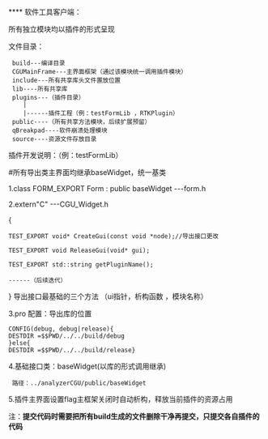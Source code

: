 **** 软件工具客户端：

所有独立模块均以插件的形式呈现

文件目录：

     build---编译目录
     CGUMainFrame---主界面框架（通过该模块统一调用插件模块）
     include---所有共享库头文件置放位置
     lib----所有共享库
     plugins---（插件目录）
        |
        |------插件工程（例：testFormLib ，RTKPlugin）
     public----（所有共享方法模块，后续扩展预留）
     qBreakpad----软件崩溃处理模块
     source----资源文件存放目录
     
     
  插件开发说明：（例：testFormLib）
  
   #所有导出类主界面均继承baseWidget，统一基类
   
   1.class FORM_EXPORT Form : public baseWidget ---form.h
   
   2.extern"C" ---CGU_Widget.h
   
   {
   
    TEST_EXPORT void* CreateGui(const void *node);//导出接口更改
    
    TEST_EXPORT void ReleaseGui(void* gui);
    
    TEST_EXPORT std::string getPluginName();
    
    ------（后续迭代）
   }
   导出接口最基础的三个方法 （ui指针，析构函数 ，模块名称）
   
   3.pro 配置：导出库的位置
      
    CONFIG(debug, debug|release){
    DESTDIR =$$PWD/../../build/debug
    }else{
    DESTDIR =$$PWD/../../build/release}
   4.基础接口类：baseWidget(以库的形式调用继承)
     
     路径：../analyzerCGU/public/baseWidget
   
   5.插件主界面设置flag主框架关闭时自动析构，释放当前插件的资源占用

 注：**提交代码时需要把所有build生成的文件删除干净再提交，只提交各自插件的代码** 